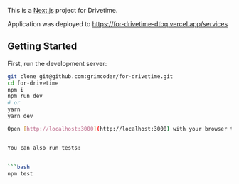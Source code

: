 This is a [Next.js](https://nextjs.org/) project for Drivetime.

Application was deployed to https://for-drivetime-dtbq.vercel.app/services
## Getting Started

First, run the development server:

```bash
git clone git@github.com:grimcoder/for-drivetime.git
cd for-drivetime
npm i
npm run dev
# or
yarn
yarn dev

Open [http://localhost:3000](http://localhost:3000) with your browser to see the result.


You can also run tests:


```bash
npm test
```